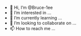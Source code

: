 - 👋 Hi, I’m @Bruce-1ee
- 👀 I’m interested in ...
- 🌱 I’m currently learning ...
- 💞️ I’m looking to collaborate on ...
- 📫 How to reach me ...

<!---
Bruce-1ee/Bruce-1ee is a ✨ special ✨ repository because its `README.md` (this file) appears on your GitHub profile.
You can click the Preview link to take a look at your changes.
--->
